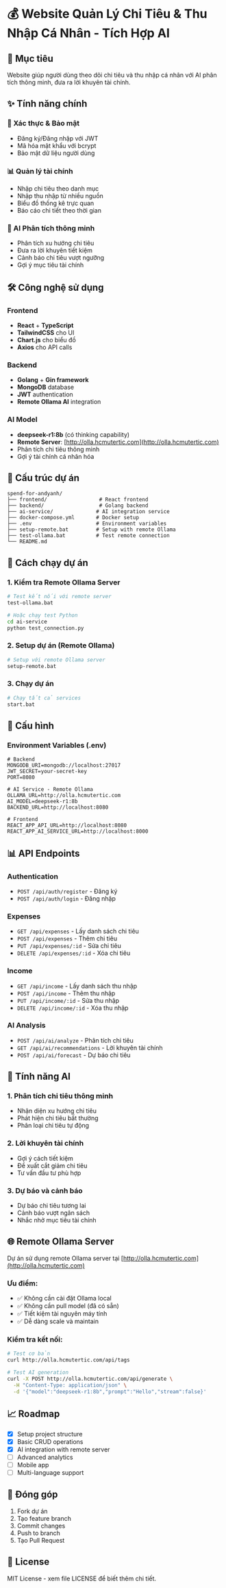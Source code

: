 # 💰 Website Quản Lý Chi Tiêu & Thu Nhập Cá Nhân - Tích Hợp AI

## 🎯 Mục tiêu
Website giúp người dùng theo dõi chi tiêu và thu nhập cá nhân với AI phân tích thông minh, đưa ra lời khuyên tài chính.

## ✨ Tính năng chính

### 🔐 Xác thực & Bảo mật
- Đăng ký/Đăng nhập với JWT
- Mã hóa mật khẩu với bcrypt
- Bảo mật dữ liệu người dùng

### 📊 Quản lý tài chính
- Nhập chi tiêu theo danh mục
- Nhập thu nhập từ nhiều nguồn
- Biểu đồ thống kê trực quan
- Báo cáo chi tiết theo thời gian

### 🤖 AI Phân tích thông minh
- Phân tích xu hướng chi tiêu
- Đưa ra lời khuyên tiết kiệm
- Cảnh báo chi tiêu vượt ngưỡng
- Gợi ý mục tiêu tài chính

## 🛠️ Công nghệ sử dụng

### Frontend
- **React** + **TypeScript**
- **TailwindCSS** cho UI
- **Chart.js** cho biểu đồ
- **Axios** cho API calls

### Backend
- **Golang** + **Gin framework**
- **MongoDB** database
- **JWT** authentication
- **Remote Ollama AI** integration

### AI Model
- **deepseek-r1:8b** (có thinking capability)
- **Remote Server**: [http://olla.hcmutertic.com](http://olla.hcmutertic.com)
- Phân tích chi tiêu thông minh
- Gợi ý tài chính cá nhân hóa

## 📁 Cấu trúc dự án

```
spend-for-andyanh/
├── frontend/                 # React frontend
├── backend/                  # Golang backend
├── ai-service/              # AI integration service
├── docker-compose.yml       # Docker setup
├── .env                     # Environment variables
├── setup-remote.bat         # Setup with remote Ollama
├── test-ollama.bat          # Test remote connection
└── README.md
```

## 🚀 Cách chạy dự án

### 1. Kiểm tra Remote Ollama Server
```bash
# Test kết nối với remote server
test-ollama.bat

# Hoặc chạy test Python
cd ai-service
python test_connection.py
```

### 2. Setup dự án (Remote Ollama)
```bash
# Setup với remote Ollama server
setup-remote.bat
```

### 3. Chạy dự án
```bash
# Chạy tất cả services
start.bat
```

## 🔧 Cấu hình

### Environment Variables (.env)
```env
# Backend
MONGODB_URI=mongodb://localhost:27017
JWT_SECRET=your-secret-key
PORT=8080

# AI Service - Remote Ollama
OLLAMA_URL=http://olla.hcmutertic.com
AI_MODEL=deepseek-r1:8b
BACKEND_URL=http://localhost:8080

# Frontend
REACT_APP_API_URL=http://localhost:8080
REACT_APP_AI_SERVICE_URL=http://localhost:8000
```

## 📊 API Endpoints

### Authentication
- `POST /api/auth/register` - Đăng ký
- `POST /api/auth/login` - Đăng nhập

### Expenses
- `GET /api/expenses` - Lấy danh sách chi tiêu
- `POST /api/expenses` - Thêm chi tiêu
- `PUT /api/expenses/:id` - Sửa chi tiêu
- `DELETE /api/expenses/:id` - Xóa chi tiêu

### Income
- `GET /api/income` - Lấy danh sách thu nhập
- `POST /api/income` - Thêm thu nhập
- `PUT /api/income/:id` - Sửa thu nhập
- `DELETE /api/income/:id` - Xóa thu nhập

### AI Analysis
- `POST /api/ai/analyze` - Phân tích chi tiêu
- `GET /api/ai/recommendations` - Lời khuyên tài chính
- `POST /api/ai/forecast` - Dự báo chi tiêu

## 🤖 Tính năng AI

### 1. Phân tích chi tiêu thông minh
- Nhận diện xu hướng chi tiêu
- Phát hiện chi tiêu bất thường
- Phân loại chi tiêu tự động

### 2. Lời khuyên tài chính
- Gợi ý cách tiết kiệm
- Đề xuất cắt giảm chi tiêu
- Tư vấn đầu tư phù hợp

### 3. Dự báo và cảnh báo
- Dự báo chi tiêu tương lai
- Cảnh báo vượt ngân sách
- Nhắc nhở mục tiêu tài chính

## 🌐 Remote Ollama Server

Dự án sử dụng remote Ollama server tại [http://olla.hcmutertic.com](http://olla.hcmutertic.com)

### Ưu điểm:
- ✅ Không cần cài đặt Ollama local
- ✅ Không cần pull model (đã có sẵn)
- ✅ Tiết kiệm tài nguyên máy tính
- ✅ Dễ dàng scale và maintain

### Kiểm tra kết nối:
```bash
# Test cơ bản
curl http://olla.hcmutertic.com/api/tags

# Test AI generation
curl -X POST http://olla.hcmutertic.com/api/generate \
  -H "Content-Type: application/json" \
  -d '{"model":"deepseek-r1:8b","prompt":"Hello","stream":false}'
```

## 📈 Roadmap

- [x] Setup project structure
- [x] Basic CRUD operations
- [x] AI integration with remote server
- [ ] Advanced analytics
- [ ] Mobile app
- [ ] Multi-language support

## 🤝 Đóng góp

1. Fork dự án
2. Tạo feature branch
3. Commit changes
4. Push to branch
5. Tạo Pull Request

## 📄 License

MIT License - xem file LICENSE để biết thêm chi tiết.
